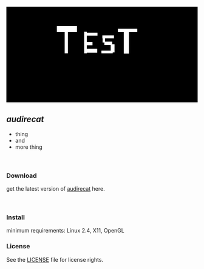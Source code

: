 ![audirecat](screen.png)

## *audirecat*
- thing
- and
- more thing
<br><br><br>

### Download
get the latest version of [audirecat](/audirecat/audirecat/releases/latest/download/asset-name.zip) here.
<br><br><br>

### Install
minimum requirements: Linux 2.4, X11, OpenGL

### License
See the [LICENSE](LICENSE.txt) file for license rights.
<br><br><br>
